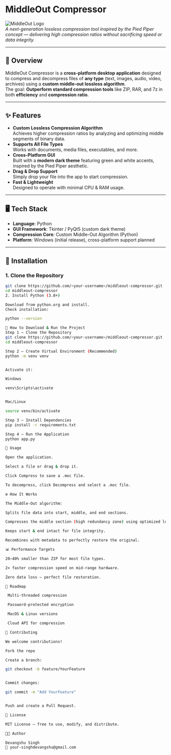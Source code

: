 # MiddleOut Compressor

![MiddleOut Logo](./assets/logo.png)  
*A next-generation lossless compression tool inspired by the Pied Piper concept — delivering high compression ratios without sacrificing speed or data integrity.*

---

## 📌 Overview
MiddleOut Compressor is a **cross-platform desktop application** designed to compress and decompress files of **any type** (text, images, audio, video, archives) using a **custom middle-out lossless algorithm**.  
The goal: **Outperform standard compression tools** like ZIP, RAR, and 7z in both **efficiency** and **compression ratio**.

---

## ✨ Features
- **Custom Lossless Compression Algorithm**  
  Achieves higher compression ratios by analyzing and optimizing middle segments of binary data.
- **Supports All File Types**  
  Works with documents, media files, executables, and more.
- **Cross-Platform GUI**  
  Built with a **modern dark theme** featuring green and white accents, inspired by the Pied Piper aesthetic.
- **Drag & Drop Support**  
  Simply drop your file into the app to start compression.
- **Fast & Lightweight**  
  Designed to operate with minimal CPU & RAM usage.

---

## 🖥️ Tech Stack
- **Language**: Python  
- **GUI Framework**: Tkinter / PyQt5 (custom dark theme)  
- **Compression Core**: Custom Middle-Out Algorithm (Python)
- **Platform**: Windows (initial release), cross-platform support planned

---

## 🚀 Installation

### 1. Clone the Repository
```bash
git clone https://github.com/<your-username>/middleout-compressor.git
cd middleout-compressor
2. Install Python (3.8+)

Download from python.org and install.
Check installation:

python --version

🚀 How to Download & Run the Project
Step 1 — Clone the Repository
git clone https://github.com/<your-username>/middleout-compressor.git
cd middleout-compressor

Step 2 — Create Virtual Environment (Recommended)
python -m venv venv


Activate it:

Windows

venv\Scripts\activate


Mac/Linux

source venv/bin/activate

Step 3 — Install Dependencies
pip install -r requirements.txt

Step 4 — Run the Application
python app.py

📂 Usage

Open the application.

Select a file or drag & drop it.

Click Compress to save a .moc file.

To decompress, click Decompress and select a .moc file.

⚙️ How It Works

The Middle-Out algorithm:

Splits file data into start, middle, and end sections.

Compresses the middle section (high redundancy zone) using optimized lossless encoding.

Keeps start & end intact for file integrity.

Recombines with metadata to perfectly restore the original.

📊 Performance Targets

20–40% smaller than ZIP for most file types.

2× faster compression speed on mid-range hardware.

Zero data loss — perfect file restoration.

📅 Roadmap

 Multi-threaded compression

 Password-protected encryption

 MacOS & Linux versions

 Cloud API for compression

🤝 Contributing

We welcome contributions!

Fork the repo

Create a branch:

git checkout -b feature/YourFeature


Commit changes:

git commit -m "Add YourFeature"


Push and create a Pull Request.

📜 License

MIT License — free to use, modify, and distribute.

👨‍💻 Author

Devangshu Singh
📧 your-singhdevangshu@gmail.com

